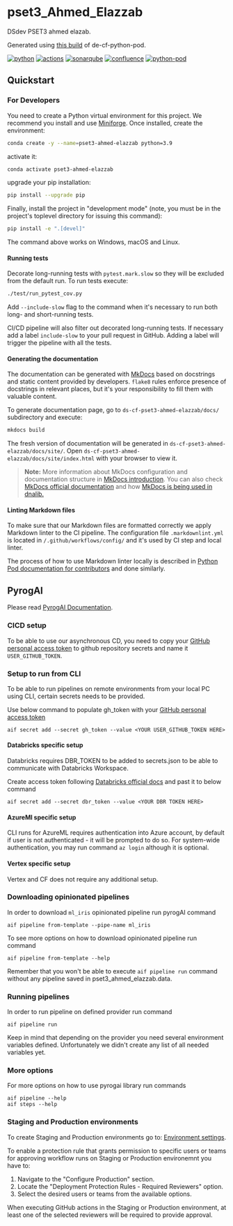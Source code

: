 # pset3_Ahmed_Elazzab

DSdev PSET3 ahmed elazab.

Generated using [this build](https://github.com/procter-gamble/de-cf-python-pod/tree/e9509238dd91dcc414bada3477694733c1b2c3ae)
 of de-cf-python-pod.

[![python](https://img.shields.io/badge/Python-3.9-3776AB?logo=Python&logoColor=white)](https://python.org/)
[![actions](https://github.com/pg-ds-dev-class/ds-cf-pset3-ahmed-elazzab/workflows/P%26G%20Continuous%20Winning/badge.svg)](https://github.com/pg-ds-dev-class/ds-cf-pset3-ahmed-elazzab/actions)
[![sonarqube](https://img.shields.io/badge/SonarQube-ds--cf--pset3--ahmed--elazzab-4E9BCD?logo=SonarQube&labelColor=303030)](https://sonarqubeenterprise.pgcloud.com/sonarqube/dashboard?id=ds-cf-pset3-ahmed-elazzab)
[![confluence](https://img.shields.io/badge/Confluence-none-172B4D?logo=Confluence)](https://jira-pg-ds.atlassian.net/wiki/spaces/none)
[![python-pod](https://img.shields.io/badge/created%20with-python--pod-AF1685)](https://github.com/procter-gamble/de-cf-python-pod)

## Quickstart

### For Developers

You need to create a Python virtual environment for this project. We recommend you install and use
[Miniforge](https://github.com/conda-forge/miniforge). Once installed, create the environment:

```sh
conda create -y --name=pset3-ahmed-elazzab python=3.9
```

activate it:

```sh
conda activate pset3-ahmed-elazzab
```

upgrade your pip installation:

```sh
pip install --upgrade pip
```

Finally, install the project in "development mode" (note, you must be in the project's toplevel directory
for issuing this command):

```sh
pip install -e ".[devel]"
```

The command above works on Windows, macOS and Linux.

#### Running tests

Decorate long-running tests with `pytest.mark.slow` so they will be excluded from the default run.
To run tests execute:

```sh
./test/run_pytest_cov.py
```

Add `--include-slow` flag to the command when it's necessary to run both long- and short-running tests.

CI/CD pipeline will also filter out decorated long-running tests. If necessary add a label
`include-slow` to your pull request in GitHub. Adding a label will trigger the pipeline with all the
tests.

#### Generating the documentation

The documentation can be generated with [MkDocs](https://www.mkdocs.org) based on docstrings and
static content provided by developers. `flake8` rules enforce presence of docstrings in relevant
places, but it's your responsibility to fill them with valuable content.

To generate documentation page, go to
`ds-cf-pset3-ahmed-elazzab/docs/`
subdirectory and execute:

```bash
mkdocs build
```

The fresh version of documentation will be generated in
`ds-cf-pset3-ahmed-elazzab/docs/site/`.
Open `ds-cf-pset3-ahmed-elazzab/docs/site/index.html` with your browser to view it.

> **Note:** More information about MkDocs configuration and documentation structure in [MkDocs introduction](docs/docs/index.md).
You can also check [MkDocs official documentation](https://www.mkdocs.org/) and how
[MkDocs is being used in dnalib.](https://github.com/procter-gamble/de-cf-dnalib/blob/master/CONTRIBUTING.md#documentation)

#### Linting Markdown files

To make sure that our Markdown files are formatted correctly we apply Markdown linter to the CI
pipeline. The configuration file `.markdownlint.yml` is located in `/.github/workflows/config/` and
it's used by CI step and local linter.

The process of how to use Markdown linter locally is described in
[Python Pod documentation for contributors][1] and done similarly.

[1]: https://github.com/procter-gamble/de-cf-python-pod/blob/e9509238dd91dcc414bada3477694733c1b2c3ae/CONTRIBUTING.md#linting-markdown-files

## PyrogAI

Please read [PyrogAI Documentation](https://not-exists-yet).

### CICD setup

To be able to use our asynchronous CD, you need to copy your
[GitHub personal access token](https://jira-pg-ds.atlassian.net/wiki/spaces/CR/pages/189005860/Setup+GitHub+link+GCP)
to github repository secrets and name it `USER_GITHUB_TOKEN`.

### Setup to run from CLI

To be able to run pipelines on remote environments from your local PC using CLI,
certain secrets needs to be provided.

Use below command to populate gh_token with your
[GitHub personal access token](https://jira-pg-ds.atlassian.net/wiki/spaces/CR/pages/189005860/Setup+GitHub+link+GCP)

```commandline
aif secret add --secret gh_token --value <YOUR USER_GITHUB_TOKEN HERE>
```

#### Databricks specific setup

Databricks requires DBR_TOKEN to be added to secrets.json to be able to communicate with Databricks Workspace.

Create access token following
[Databricks official docs](https://docs.databricks.com/en/dev-tools/auth.html#databricks-personal-access-tokens-for-users)
and past it to below command

```commandline
aif secret add --secret dbr_token --value <YOUR DBR TOKEN HERE>
```

#### AzureMl specific setup

CLI runs for AzureML requires authentication into Azure account, by default if user is not
authenticated - it will be prompted to do so.
For system-wide authentication, you may run command `az login` although it is optional.

#### Vertex specific setup

Vertex and CF does not require any additional setup.

### Downloading opinionated pipelines

In order to download `ml_iris` opinionated pipeline run pyrogAI command

```shell
aif pipeline from-template --pipe-name ml_iris
```

To see more options on how to download opinionated pipeline run command

```shell
aif pipeline from-template --help
```

Remember that you won't be able to execute `aif pipeline run` command without
any pipeline saved in pset3_ahmed_elazzab.data.

### Running pipelines

In order to run pipeline on defined provider run command

```shell
aif pipeline run
```

Keep in mind that depending on the provider you need several environment variables defined.
Unfortunately we didn't create any list of all needed variables yet.

### More options

For more options on how to use pyrogai library run commands

```shell
aif pipeline --help
aif steps --help
```

### Staging and Production environments

To create Staging and Production environments go to:
[Environment settings](https://github.com/procter-gamble/ds-cf-pset3-ahmed-elazzab/settings/environments).

To enable a protection rule that grants permission to specific users
or teams for approving workflow runs on Staging or Production environemnt you have to:

1. Navigate to the "Configure Production" section.
2. Locate the "Deployment Protection Rules - Required Reviewers" option.
3. Select the desired users or teams from the available options.

When executing GitHub actions in the Staging or Production environment,
at least one of the selected reviewers will be required to provide approval.
